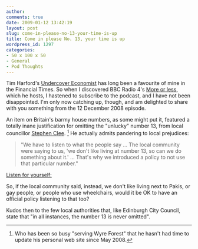 ```yaml
---
author:
comments: true
date: 2009-01-12 13:42:19
layout: post
slug: come-in-please-no-13-your-time-is-up
title: Come in please No. 13, your time is up
wordpress_id: 1297
categories:
- 50 x 100 x 50
- General
- Pod Thoughts
---
```


Tim Harford's [Undercover Economist](http://www.ft.com/comment/columnists/timharford) has long been a favourite of mine in the Financial Times. So when I discovered BBC Radio 4's [More or less](http://news.bbc.co.uk/2/hi/programmes/more_or_less/default.stm), which he hosts, I hastened to subscribe to the podcast, and I have not been disappointed. I'm only now catching up, though, and am delighted to share with you something from the 12 December 2008 episode.

An item on Britain's barmy house numbers, as some might put it, featured a totally inane justification for omitting the "unlucky" number 13, from local councillor [Stephen Clee](http://sjclee.tripod.com/). [^fn1] He actually admits pandering to local prejudices:

> "We have to listen to what the people say ... The local community were saying to us, 'we don't like living at number 13, so can we do something about it.' ... That's why we introduced a policy to not use that particular number."

[Listen for yourself:](/uploads/2009/01/no-13.mp3)

So, if the local community said, instead, we don't like living next to Pakis, or gay people, or people who use wheelchairs, would it be OK to have an official policy listening to that too?

Kudos then to the few local authorities that, like Edinburgh City Council, state that "in all instances, the number 13 is never omitted".

[^fn1]: Who has been so busy "serving Wyre Forest" that he hasn't had time to update his personal web site since May 2008. 

